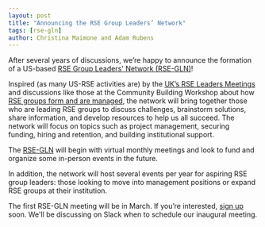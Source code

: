 ```yaml
---
layout: post
title: "Announcing the RSE Group Leaders’ Network"
tags: [rse-gln]
author: Christina Maimone and Adam Rubens
---
```


After several years of discussions, we’re happy to announce the formation of a US-based [RSE Group Leaders' Network (RSE-GLN)](/ag/rse-gln)!

Inspired (as many US-RSE activities are) by the [UK’s RSE Leaders Meetings](https://society-rse.org/community/rse-leaders-meetings/) and discussions like those at the Community Building Workshop about how [RSE groups form and are managed](/2022-06-04-info-interview-form-rse-group/), the network will bring together those who are leading RSE groups to discuss challenges, brainstorm solutions, share information, and develop resources to help us all succeed.  The network will focus on topics such as project management, securing funding, hiring and retention, and building institutional support.  

The [RSE-GLN](/ag/rse-gln) will begin with virtual monthly meetings and look to fund and organize some in-person events in the future.

In addition, the network will host several events per year for aspiring RSE group leaders: those looking to move into management positions or expand RSE groups at their institution.  

The first RSE-GLN meeting will be in March. If you’re interested, [sign up](/ag/rse-gln) soon.  We'll be discussing on Slack when to schedule our inaugural meeting.  








